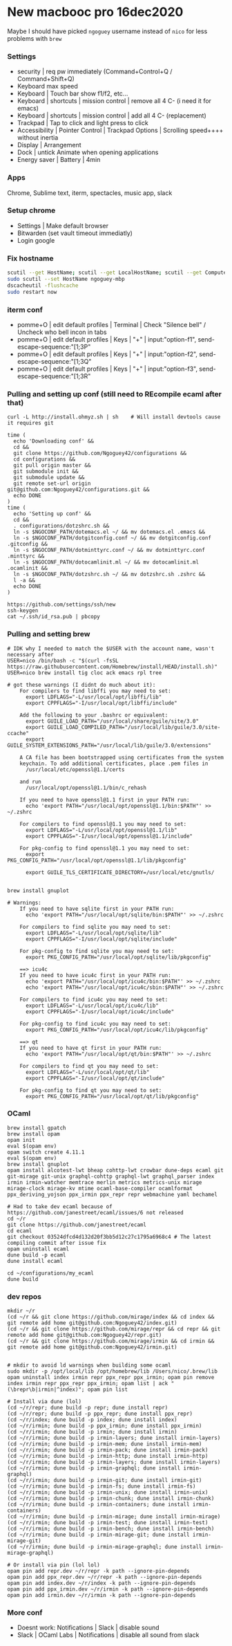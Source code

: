 # New macbooc pro 16dec2020

Maybe I should have picked `ngoguey` username instead of `nico` for less problems with `brew`

### Settings
- security | req pw immediately (Command+Control+Q / Command+Shift+Q)
- Keyboard max speed
- Keyboard | Touch bar show f1/f2, etc...
- Keyboard | shortcuts | mission control | remove all 4 C-<arrow> (i need it for emacs)
- Keyboard | shortcuts | mission control | add all 4 C-<int> (replacement)
- Trackpad | Tap to click and light press to click
- Accessibility | Pointer Control | Trackpad Options | Scrolling speed++++ without inertia
- Display | Arrangement
- Dock | untick Animate when opening applications
- Energy saver | Battery | 4min

### Apps
Chrome, Sublime text, iterm, spectacles, music app, slack

### Setup chrome
- Settings | Make default browser
- Bitwarden (set vault timeout immediatly)
- Login google

### Fix hostname
```sh
scutil --get HostName; scutil --get LocalHostName; scutil --get ComputerName; hostname
sudo scutil --set HostName ngoguey-mbp
dscacheutil -flushcache
sudo restart now
```

### iterm conf
- pomme+O | edit default profiles | Terminal | Check "Silence bell" / Uncheck who bell incon in tabs
- pomme+O | edit default profiles | Keys | "+" | input:"option-f1", send-escape-sequence:"[1;3P"
- pomme+O | edit default profiles | Keys | "+" | input:"option-f2", send-escape-sequence:"[1;3Q"
- pomme+O | edit default profiles | Keys | "+" | input:"option-f3", send-escape-sequence:"[1;3R"

### Pulling and setting up conf (still need to REcompile ecaml after that)
```
curl -L http://install.ohmyz.sh | sh    # Will install devtools cause it requires git

time (
  echo 'Downloading conf' &&
  cd &&
  git clone https://github.com/Ngoguey42/configurations &&
  cd configurations &&
  git pull origin master &&
  git submodule init &&
  git submodule update &&
  git remote set-url origin git@github.com:Ngoguey42/configurations.git &&
  echo DONE
)
time (
  echo 'Setting up conf' &&
  cd &&
  . configurations/dotzshrc.sh &&
  ln -s $NGOCONF_PATH/dotemacs.el ~/ && mv dotemacs.el .emacs &&
  ln -s $NGOCONF_PATH/dotgitconfig.conf ~/ && mv dotgitconfig.conf .gitconfig &&
  ln -s $NGOCONF_PATH/dotminttyrc.conf ~/ && mv dotminttyrc.conf .minttyrc &&
  ln -s $NGOCONF_PATH/dotocamlinit.ml ~/ && mv dotocamlinit.ml .ocamlinit &&
  ln -s $NGOCONF_PATH/dotzshrc.sh ~/ && mv dotzshrc.sh .zshrc &&
  l -a &&
  echo DONE
)

https://github.com/settings/ssh/new
ssh-keygen
cat ~/.ssh/id_rsa.pub | pbcopy
```

### Pulling and setting brew
```
# IDK why I needed to match the $USER with the account name, wasn't necessary after
USER=nico /bin/bash -c "$(curl -fsSL https://raw.githubusercontent.com/Homebrew/install/HEAD/install.sh)"
USER=nico brew install tig cloc ack emacs rpl tree

# got these warnings (I didnt do much about it):
    For compilers to find libffi you may need to set:
      export LDFLAGS="-L/usr/local/opt/libffi/lib"
      export CPPFLAGS="-I/usr/local/opt/libffi/include"

    Add the following to your .bashrc or equivalent:
      export GUILE_LOAD_PATH="/usr/local/share/guile/site/3.0"
      export GUILE_LOAD_COMPILED_PATH="/usr/local/lib/guile/3.0/site-ccache"
      export GUILE_SYSTEM_EXTENSIONS_PATH="/usr/local/lib/guile/3.0/extensions"

    A CA file has been bootstrapped using certificates from the system
    keychain. To add additional certificates, place .pem files in
      /usr/local/etc/openssl@1.1/certs

    and run
      /usr/local/opt/openssl@1.1/bin/c_rehash

    If you need to have openssl@1.1 first in your PATH run:
      echo 'export PATH="/usr/local/opt/openssl@1.1/bin:$PATH"' >> ~/.zshrc

    For compilers to find openssl@1.1 you may need to set:
      export LDFLAGS="-L/usr/local/opt/openssl@1.1/lib"
      export CPPFLAGS="-I/usr/local/opt/openssl@1.1/include"

    For pkg-config to find openssl@1.1 you may need to set:
      export PKG_CONFIG_PATH="/usr/local/opt/openssl@1.1/lib/pkgconfig"

      export GUILE_TLS_CERTIFICATE_DIRECTORY=/usr/local/etc/gnutls/


brew install gnuplot

# Warnings:
    If you need to have sqlite first in your PATH run:
      echo 'export PATH="/usr/local/opt/sqlite/bin:$PATH"' >> ~/.zshrc

    For compilers to find sqlite you may need to set:
      export LDFLAGS="-L/usr/local/opt/sqlite/lib"
      export CPPFLAGS="-I/usr/local/opt/sqlite/include"

    For pkg-config to find sqlite you may need to set:
      export PKG_CONFIG_PATH="/usr/local/opt/sqlite/lib/pkgconfig"

    ==> icu4c
    If you need to have icu4c first in your PATH run:
      echo 'export PATH="/usr/local/opt/icu4c/bin:$PATH"' >> ~/.zshrc
      echo 'export PATH="/usr/local/opt/icu4c/sbin:$PATH"' >> ~/.zshrc

    For compilers to find icu4c you may need to set:
      export LDFLAGS="-L/usr/local/opt/icu4c/lib"
      export CPPFLAGS="-I/usr/local/opt/icu4c/include"

    For pkg-config to find icu4c you may need to set:
      export PKG_CONFIG_PATH="/usr/local/opt/icu4c/lib/pkgconfig"

    ==> qt
    If you need to have qt first in your PATH run:
      echo 'export PATH="/usr/local/opt/qt/bin:$PATH"' >> ~/.zshrc

    For compilers to find qt you may need to set:
      export LDFLAGS="-L/usr/local/opt/qt/lib"
      export CPPFLAGS="-I/usr/local/opt/qt/include"

    For pkg-config to find qt you may need to set:
      export PKG_CONFIG_PATH="/usr/local/opt/qt/lib/pkgconfig"

```

### OCaml
```
brew install gpatch
brew install opam
opam init
eval $(opam env)
opam switch create 4.11.1
eval $(opam env)
brew install gnuplot
opam install alcotest-lwt bheap cohttp-lwt crowbar dune-deps ecaml git git-mirage git-unix graphql-cohttp graphql-lwt graphql_parser index irmin irmin-watcher memtrace merlin metrics metrics-unix mirage mirage-clock mirage-kv mtime ocaml-base-compiler ocamlformat ppx_deriving_yojson ppx_irmin ppx_repr repr webmachine yaml bechamel

# Had to take dev ecaml because of https://github.com/janestreet/ecaml/issues/6 not released
cd ~/r
git clone https://github.com/janestreet/ecaml
cd ecaml
git checkout 03524dfcd4d132d20f3bb5d12c27c1795a6968c4 # The latest compiling commit after issue fix
opam uninstall ecaml
dune build -p ecaml
dune install ecaml

cd ~/configurations/my_ecaml
dune build
```

### dev repos
```
mkdir ~/r
(cd ~/r && git clone https://github.com/mirage/index && cd index && git remote add home git@github.com:Ngoguey42/index.git)
(cd ~/r && git clone https://github.com/mirage/repr && cd repr && git remote add home git@github.com:Ngoguey42/repr.git)
(cd ~/r && git clone https://github.com/mirage/irmin && cd irmin && git remote add home git@github.com:Ngoguey42/irmin.git)


# mkdir to avoid ld warnings when building some ocaml
sudo mkdir -p /opt/local/lib /opt/homebrew/lib /Users/nico/.brew/lib
opam uninstall index irmin repr ppx_repr ppx_irmin; opam pin remove index irmin repr ppx_repr ppx_irmin; opam list | ack "(\brepr\b|irmin|^index)"; opam pin list

# Install via dune (lol)
(cd ~/r/repr; dune build -p repr; dune install repr)
(cd ~/r/repr; dune build -p ppx_repr; dune install ppx_repr)
(cd ~/r/index; dune build -p index; dune install index)
(cd ~/r/irmin; dune build -p ppx_irmin; dune install ppx_irmin)
(cd ~/r/irmin; dune build -p irmin; dune install irmin)
(cd ~/r/irmin; dune build -p irmin-layers; dune install irmin-layers)
(cd ~/r/irmin; dune build -p irmin-mem; dune install irmin-mem)
(cd ~/r/irmin; dune build -p irmin-pack; dune install irmin-pack)
(cd ~/r/irmin; dune build -p irmin-http; dune install irmin-http)
(cd ~/r/irmin; dune build -p irmin-layers; dune install irmin-layers)
(cd ~/r/irmin; dune build -p irmin-graphql; dune install irmin-graphql)
(cd ~/r/irmin; dune build -p irmin-git; dune install irmin-git)
(cd ~/r/irmin; dune build -p irmin-fs; dune install irmin-fs)
(cd ~/r/irmin; dune build -p irmin-unix; dune install irmin-unix)
(cd ~/r/irmin; dune build -p irmin-chunk; dune install irmin-chunk)
(cd ~/r/irmin; dune build -p irmin-containers; dune install irmin-containers)
(cd ~/r/irmin; dune build -p irmin-mirage; dune install irmin-mirage)
(cd ~/r/irmin; dune build -p irmin-test; dune install irmin-test)
(cd ~/r/irmin; dune build -p irmin-bench; dune install irmin-bench)
(cd ~/r/irmin; dune build -p irmin-mirage-git; dune install irmin-mirage-git)
(cd ~/r/irmin; dune build -p irmin-mirage-graphql; dune install irmin-mirage-graphql)

# Or install via pin (lol lol)
opam pin add repr.dev ~/r/repr -k path --ignore-pin-depends
opam pin add ppx_repr.dev ~/r/repr -k path --ignore-pin-depends
opam pin add index.dev ~/r/index -k path --ignore-pin-depends
opam pin add ppx_irmin.dev ~/r/irmin -k path --ignore-pin-depends
opam pin add irmin.dev ~/r/irmin -k path --ignore-pin-depends

```

### More conf
- Doesnt work: Notifications | Slack | disable sound
- Slack | OCaml Labs | Notifications | disable all sound from slack

#
